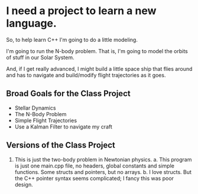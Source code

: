 # I need a project to learn a new language.

So, to help learn C++ I'm going to do a little modeling.

I'm going to run the N-body problem. That is, I'm going to model the orbits of stuff in our Solar System.

And, if I get really advanced, I might build a little space ship that flies around and has to navigate and build/modify flight trajectories as it goes.

## Broad Goals for the Class Project

* Stellar Dynamics
* The N-Body Problem
* Simple Flight Trajectories
* Use a Kalman Filter to navigate my craft

## Versions of the Class Project

1. This is just the two-body problem in Newtonian physics.
 a. This program is just one main.cpp file, no headers, global constants and simple functions. Some structs and pointers, but no arrays.
 b. I love structs. But the C++ pointer syntax seems complicated; I fancy this was poor design.

